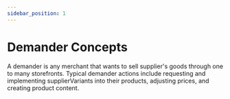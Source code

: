 ```yaml
---
sidebar_position: 1
---
```


# Demander Concepts

A demander is any merchant that wants to sell supplier's goods through one to many storefronts. Typical demander actions include requesting and implementing supplierVariants into their products, adjusting prices, and creating product content.
